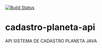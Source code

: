 [![Build Status](https://travis-ci.org/MAGSON-OLIVEIRA/cadastro-planeta-api.svg?branch=master)](https://travis-ci.org/MAGSON-OLIVEIRA/cadastro-planeta-api)
# cadastro-planeta-api
API SISTEMA DE CADASTRO PLANETA JAVA 
